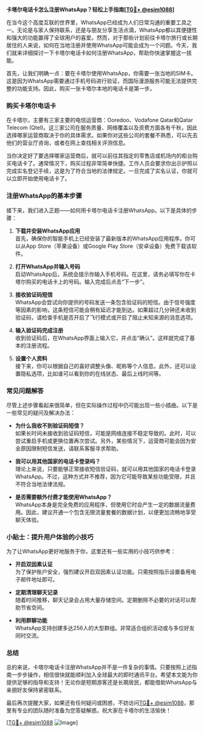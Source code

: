 **卡塔尔电话卡怎么注册WhatsApp？轻松上手指南[[TG💪+ @esim1088](https://t.me/s/esim1088)]**

在当今这个高度互联的世界里，WhatsApp已经成为人们日常沟通的重要工具之一。无论是与家人保持联系，还是与朋友分享生活点滴，WhatsApp都以其便捷性和强大的功能赢得了全球用户的喜爱。然而，对于那些计划前往卡塔尔旅行或长期居住的人来说，如何在当地注册并使用WhatsApp可能会成为一个问题。今天，我们就来详细探讨一下卡塔尔电话卡如何注册WhatsApp，帮助你快速掌握这一技能。

首先，让我们明确一点：要在卡塔尔使用WhatsApp，你需要一张当地的SIM卡。这是因为WhatsApp需要通过手机号码进行验证，而国际漫游服务可能无法提供完整的功能支持。因此，购买一张卡塔尔本地的电话卡是第一步。

### 购买卡塔尔电话卡

在卡塔尔，主要有三家主要的电信运营商：Ooredoo、Vodafone Qatar和Qatar Telecom (Qtel)。这三家公司在服务质量、网络覆盖以及资费方面各有千秋，因此选择哪家运营商取决于你的具体需求。如果你对这些公司的套餐不熟悉，可以先去他们的营业厅咨询，或者在网上查找相关评测信息。

当你决定好了要选择哪家运营商后，就可以前往其指定的零售店或机场内的柜台购买电话卡了。通常情况下，购买过程非常简单快捷。工作人员会要求你出示护照以完成实名登记手续，这是为了符合当地的法律规定。一旦完成了实名认证，你就可以立即开始使用电话卡了。

### 注册WhatsApp的基本步骤

接下来，我们进入正题——如何用卡塔尔电话卡注册WhatsApp。以下是具体的步骤：

1. **下载并安装WhatsApp应用**  
   首先，确保你的智能手机上已经安装了最新版本的WhatsApp应用程序。你可以从App Store（苹果设备）或Google Play Store（安卓设备）免费下载该软件。

2. **打开WhatsApp并输入号码**  
   启动WhatsApp后，系统会提示你输入手机号码。在这里，请务必填写你在卡塔尔购买的电话卡上的号码。输入完成后点击“下一步”。

3. **接收验证码短信**  
   WhatsApp会尝试向你提供的号码发送一条包含验证码的短信。由于信号强度等因素的影响，这条短信可能会稍有延迟才能到达。如果超过几分钟还未收到验证码，请检查手机是否开启了飞行模式或开启了阻止未知来源的消息选项。

4. **输入验证码完成注册**  
   收到验证码后，在WhatsApp界面上输入它，并点击“确认”。这样就完成了基本的注册流程。

5. **设置个人资料**  
   接下来，你可以根据自己的喜好调整头像、昵称等个人信息。此外，还可以设置隐私选项，比如谁可以看到你的在线状态、最后上线时间等。

### 常见问题解答

尽管上述步骤看起来很简单，但在实际操作过程中仍可能出现一些小插曲。以下是一些常见的疑问及解决办法：

- **为什么我收不到验证码短信？**  
  如果长时间未接收到验证码短信，可能是网络连接不稳定导致的。此时，可以尝试重启手机或更换位置再次尝试。另外，某些情况下，运营商可能会因为安全原因限制短信发送，请联系客服寻求帮助。

- **我可以用其他国家的电话卡登录吗？**  
  理论上来说，只要能够正常接收短信验证码，就可以用其他国家的电话卡登录WhatsApp。不过，这种方式并不推荐，因为它可能导致某些功能受限，并且不符合当地法律法规。

- **是否需要额外付费才能使用WhatsApp？**  
  WhatsApp本身是完全免费的应用程序，但使用它时会产生一定的数据流量费用。因此，建议开通一个包含无限流量套餐的数据计划，以便更加流畅地享受聊天体验。

### 小贴士：提升用户体验的小技巧

为了让WhatsApp更好地服务于你，这里还有一些实用的小技巧供参考：

- **开启双因素认证**  
  为了保护账户安全，强烈建议开启双因素认证功能。只需按照指示设置备用电子邮件地址即可。

- **定期清理聊天记录**  
  随着时间推移，聊天记录会占用大量存储空间。定期删除不必要的对话可以帮助节省空间。

- **利用群聊功能**  
  WhatsApp支持创建多达256人的大型群组。非常适合组织活动或与多位好友同时交流。

### 总结

总的来说，卡塔尔电话卡注册WhatsApp并不是一件复杂的事情。只要按照上述指南一步步操作，相信很快就能顺利加入全球最大的即时通讯平台。希望本文能为你提供足够的指导和支持！无论你是短期游客还是长期居民，都能借助WhatsApp与亲朋好友保持紧密联系。

最后再次提醒大家，如果还有任何疑问或困惑，不妨访问[TG💪+ @esim1088](https://t.me/s/esim1088)，那里有专业的团队随时准备为您答疑解惑。祝大家在卡塔尔的生活愉快！

[[TG💪+ @esim1088](https://t.me/s/esim1088) ![Image](https://i.postimg.cc/4NQfJmqS/Snipaste-2025-05-13-00-14-12.png)]